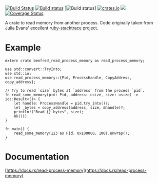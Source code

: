 [![Build Status](https://travis-ci.org/luser/read-process-memory.svg?branch=master)](https://travis-ci.org/luser/read-process-memory) [![Build status](https://ci.appveyor.com/api/projects/status/9x0yse13l060659f/branch/master?svg=true)](https://ci.appveyor.com/project/luser/read-process-memory/branch/master) [![Build status](https://api.cirrus-ci.com/github/luser/read-process-memory.svg)] [![crates.io](https://img.shields.io/crates/v/read-process-memory.svg)](https://crates.io/crates/read-process-memory) [![](https://docs.rs/read-process-memory/badge.svg)](https://docs.rs/read-process-memory) [![Coverage Status](https://coveralls.io/repos/github/luser/read-process-memory/badge.svg?branch=master)](https://coveralls.io/github/luser/read-process-memory?branch=master)

A crate to read memory from another process. Code originally taken from Julia Evans' excellent [ruby-stacktrace](https://github.com/jvns/ruby-stacktrace/) project.

# Example

```rust, no_run
extern crate benfred_read_process_memory as read_process_memory;

use std::convert::TryInto;
use std::io;
use read_process_memory::{Pid, ProcessHandle, CopyAddress, copy_address};

// Try to read `size` bytes at `address` from the process `pid`.
fn read_some_memory(pid: Pid, address: usize, size: usize) -> io::Result<()> {
    let handle: ProcessHandle = pid.try_into()?;
    let _bytes = copy_address(address, size, &handle)?;
    println!("Read {} bytes", size);
    Ok(())
}

fn main() {
    read_some_memory(123 as Pid, 0x100000, 100).unwrap();
}
```

# Documentation

[https://docs.rs/read-process-memory](https://docs.rs/read-process-memory)
